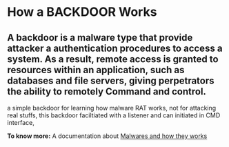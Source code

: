 # How a BACKDOOR Works
## A backdoor is a malware type that provide attacker a authentication procedures to access a system. As a result, remote access is granted to resources within an application, such as databases and file servers, giving perpetrators the ability to remotely Command and control.


a simple backdoor for learning how malware RAT works, not for attacking real stuffs, this backdoor faciltiated with a listener and can initiated in CMD interface,


**To know more:**  A documentation about [Malwares and how they works](https://ajmal-nasumudeen.medium.com/how-to-protect-your-pcs-from-viruses-types-of-malwares-malware-detection-and-security-9b6c64e6571a)

